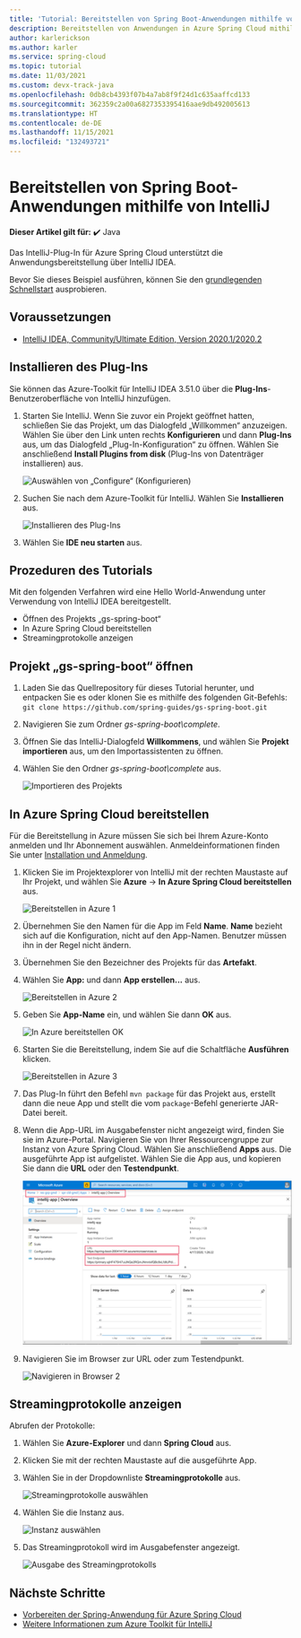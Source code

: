 ```yaml
---
title: 'Tutorial: Bereitstellen von Spring Boot-Anwendungen mithilfe von IntelliJ'
description: Bereitstellen von Anwendungen in Azure Spring Cloud mithilfe von IntelliJ
author: karlerickson
ms.author: karler
ms.service: spring-cloud
ms.topic: tutorial
ms.date: 11/03/2021
ms.custom: devx-track-java
ms.openlocfilehash: 0db8cb4393f07b4a7ab8f9f24d1c635aaffcd133
ms.sourcegitcommit: 362359c2a00a6827353395416aae9db492005613
ms.translationtype: HT
ms.contentlocale: de-DE
ms.lasthandoff: 11/15/2021
ms.locfileid: "132493721"
---
```

# <a name="deploy-spring-boot-applications-using-intellij"></a>Bereitstellen von Spring Boot-Anwendungen mithilfe von IntelliJ


**Dieser Artikel gilt für:** ✔️ Java

Das IntelliJ-Plug-In für Azure Spring Cloud unterstützt die Anwendungsbereitstellung über IntelliJ IDEA.

Bevor Sie dieses Beispiel ausführen, können Sie den [grundlegenden Schnellstart](./quickstart.md) ausprobieren.

## <a name="prerequisites"></a>Voraussetzungen

* [IntelliJ IDEA, Community/Ultimate Edition, Version 2020.1/2020.2](https://www.jetbrains.com/idea/download/#section=windows)

## <a name="install-the-plug-in"></a>Installieren des Plug-Ins

Sie können das Azure-Toolkit für IntelliJ IDEA 3.51.0 über die **Plug-Ins**-Benutzeroberfläche von IntelliJ hinzufügen.

1. Starten Sie IntelliJ.  Wenn Sie zuvor ein Projekt geöffnet hatten, schließen Sie das Projekt, um das Dialogfeld „Willkommen“ anzuzeigen. Wählen Sie über den Link unten rechts **Konfigurieren** und dann **Plug-Ins** aus, um das Dialogfeld „Plug-In-Konfiguration“ zu öffnen. Wählen Sie anschließend **Install Plugins from disk** (Plug-Ins von Datenträger installieren) aus.

    ![Auswählen von „Configure“ (Konfigurieren)](media/spring-cloud-intellij-howto/configure-plugin-1.png)

1. Suchen Sie nach dem Azure-Toolkit für IntelliJ. Wählen Sie **Installieren** aus.

    ![Installieren des Plug-Ins](media/spring-cloud-intellij-howto/install-plugin.png)

1. Wählen Sie **IDE neu starten** aus.

## <a name="tutorial-procedures"></a>Prozeduren des Tutorials

Mit den folgenden Verfahren wird eine Hello World-Anwendung unter Verwendung von IntelliJ IDEA bereitgestellt.

* Öffnen des Projekts „gs-spring-boot“
* In Azure Spring Cloud bereitstellen
* Streamingprotokolle anzeigen

## <a name="open-gs-spring-boot-project"></a>Projekt „gs-spring-boot“ öffnen

1. Laden Sie das Quellrepository für dieses Tutorial herunter, und entpacken Sie es oder klonen Sie es mithilfe des folgenden Git-Befehls: `git clone https://github.com/spring-guides/gs-spring-boot.git`
1. Navigieren Sie zum Ordner *gs-spring-boot\complete*.
1. Öffnen Sie das IntelliJ-Dialogfeld **Willkommens**, und wählen Sie **Projekt importieren** aus, um den Importassistenten zu öffnen.
1. Wählen Sie den Ordner *gs-spring-boot\complete* aus.

    ![Importieren des Projekts](media/spring-cloud-intellij-howto/import-project-1.png)

## <a name="deploy-to-azure-spring-cloud"></a>In Azure Spring Cloud bereitstellen

Für die Bereitstellung in Azure müssen Sie sich bei Ihrem Azure-Konto anmelden und Ihr Abonnement auswählen.  Anmeldeinformationen finden Sie unter [Installation und Anmeldung](/azure/developer/java/toolkit-for-intellij/create-hello-world-web-app#installation-and-sign-in).

1. Klicken Sie im Projektexplorer von IntelliJ mit der rechten Maustaste auf Ihr Projekt, und wählen Sie **Azure** -> **In Azure Spring Cloud bereitstellen** aus.

    ![Bereitstellen in Azure 1](media/spring-cloud-intellij-howto/deploy-to-azure-1.png)

1. Übernehmen Sie den Namen für die App im Feld **Name**. **Name** bezieht sich auf die Konfiguration, nicht auf den App-Namen. Benutzer müssen ihn in der Regel nicht ändern.
1. Übernehmen Sie den Bezeichner des Projekts für das **Artefakt**.
1. Wählen Sie **App:** und dann **App erstellen...** aus.

    ![Bereitstellen in Azure 2](media/spring-cloud-intellij-howto/deploy-to-azure-2.png)

1. Geben Sie **App-Name** ein, und wählen Sie dann **OK** aus.

    ![In Azure bereitstellen OK](media/spring-cloud-intellij-howto/deploy-to-azure-2a.png)

1. Starten Sie die Bereitstellung, indem Sie auf die Schaltfläche **Ausführen** klicken.

    ![Bereitstellen in Azure 3](media/spring-cloud-intellij-howto/deploy-to-azure-3.png)

1. Das Plug-In führt den Befehl `mvn package` für das Projekt aus, erstellt dann die neue App und stellt die vom `package`-Befehl generierte JAR-Datei bereit.

1. Wenn die App-URL im Ausgabefenster nicht angezeigt wird, finden Sie sie im Azure-Portal. Navigieren Sie von Ihrer Ressourcengruppe zur Instanz von Azure Spring Cloud.  Wählen Sie anschließend **Apps** aus.  Die ausgeführte App ist aufgelistet. Wählen Sie die App aus, und kopieren Sie dann die **URL** oder den **Testendpunkt**.

    ![Test-URL abrufen](media/spring-cloud-intellij-howto/get-test-url.png)

1. Navigieren Sie im Browser zur URL oder zum Testendpunkt.

    ![Navigieren in Browser 2](media/spring-cloud-intellij-howto/navigate-in-browser-2.png)

## <a name="show-streaming-logs"></a>Streamingprotokolle anzeigen

Abrufen der Protokolle:

1. Wählen Sie **Azure-Explorer** und dann **Spring Cloud** aus.
1. Klicken Sie mit der rechten Maustaste auf die ausgeführte App.
1. Wählen Sie in der Dropdownliste **Streamingprotokolle** aus.

    ![Streamingprotokolle auswählen](media/spring-cloud-intellij-howto/streaming-logs.png)

1. Wählen Sie die Instanz aus.

    ![Instanz auswählen](media/spring-cloud-intellij-howto/select-instance.png)

1. Das Streamingprotokoll wird im Ausgabefenster angezeigt.

    ![Ausgabe des Streamingprotokolls](media/spring-cloud-intellij-howto/streaming-log-output.png)

## <a name="next-steps"></a>Nächste Schritte

* [Vorbereiten der Spring-Anwendung für Azure Spring Cloud](how-to-prepare-app-deployment.md)
* [Weitere Informationen zum Azure Toolkit für IntelliJ](/azure/developer/java/toolkit-for-intellij/)
